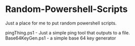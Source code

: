 # Random-Powershell-Scripts
Just a place for me to put random powershell scripts.

pingThing.ps1    - Just a simple ping tool that outputs to a file.
Base64KeyGen.ps1 - a simple base 64 key generator

